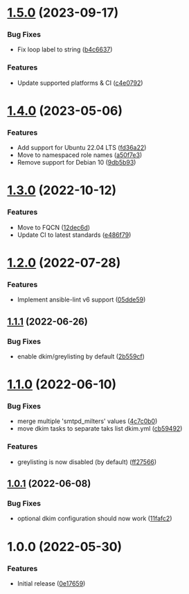 # [1.5.0](https://github.com/de-it-krachten/ansible-role-rspamd/compare/v1.4.0...v1.5.0) (2023-09-17)


### Bug Fixes

* Fix loop label to string ([b4c6637](https://github.com/de-it-krachten/ansible-role-rspamd/commit/b4c6637248a2e9848c12106f380984eb4bd9894c))


### Features

* Update supported platforms & CI ([c4e0792](https://github.com/de-it-krachten/ansible-role-rspamd/commit/c4e079210fbb256d7ed5e9056e8b7c9225d8914f))

# [1.4.0](https://github.com/de-it-krachten/ansible-role-rspamd/compare/v1.3.0...v1.4.0) (2023-05-06)


### Features

* Add support for Ubuntu 22.04 LTS ([fd36a22](https://github.com/de-it-krachten/ansible-role-rspamd/commit/fd36a2291ce5227a6394ae669301e295f5fd8cb6))
* Move to namespaced role names ([a50f7e3](https://github.com/de-it-krachten/ansible-role-rspamd/commit/a50f7e36eb9ea81f5bb7c9802b667aa797aaefc6))
* Remove support for Debian 10 ([9db5b93](https://github.com/de-it-krachten/ansible-role-rspamd/commit/9db5b93bed343c11144610b8e75e2eaf003ec26d))

# [1.3.0](https://github.com/de-it-krachten/ansible-role-rspamd/compare/v1.2.0...v1.3.0) (2022-10-12)


### Features

* Move to FQCN ([12dec6d](https://github.com/de-it-krachten/ansible-role-rspamd/commit/12dec6d8b7bf6188f83c21e51e537e9bde0d2074))
* Update CI to latest standards ([e486f79](https://github.com/de-it-krachten/ansible-role-rspamd/commit/e486f792ac10a20aa8c8929c745ada6eab4d8e9b))

# [1.2.0](https://github.com/de-it-krachten/ansible-role-rspamd/compare/v1.1.1...v1.2.0) (2022-07-28)


### Features

* Implement ansible-lint v6 support ([05dde59](https://github.com/de-it-krachten/ansible-role-rspamd/commit/05dde598b394fde2ffc6b0fcfa803a13fc020d88))

## [1.1.1](https://github.com/de-it-krachten/ansible-role-rspamd/compare/v1.1.0...v1.1.1) (2022-06-26)


### Bug Fixes

* enable dkim/greylisting by default ([2b559cf](https://github.com/de-it-krachten/ansible-role-rspamd/commit/2b559cfbeee1f47e9cdb993fbe9951a4e16161a4))

# [1.1.0](https://github.com/de-it-krachten/ansible-role-rspamd/compare/v1.0.1...v1.1.0) (2022-06-10)


### Bug Fixes

* merge multiple 'smtpd_milters' values ([4c7c0b0](https://github.com/de-it-krachten/ansible-role-rspamd/commit/4c7c0b07b61bbfcfca92e165a13d4c83ec0cf80d))
* move dkim tasks to separate taks list dkim.yml ([cb59492](https://github.com/de-it-krachten/ansible-role-rspamd/commit/cb59492f0b4910f5dbc85b673ca485f80d05b656))


### Features

* greylisting is now disabled (by default) ([ff27566](https://github.com/de-it-krachten/ansible-role-rspamd/commit/ff27566bba2dd150a7e7bbef6a2f1e472935f637))

## [1.0.1](https://github.com/de-it-krachten/ansible-role-rspamd/compare/v1.0.0...v1.0.1) (2022-06-08)


### Bug Fixes

* optional dkim configuration should now work ([11fafc2](https://github.com/de-it-krachten/ansible-role-rspamd/commit/11fafc24bb35a037da0fde2f25355ad6cd4cf374))

# 1.0.0 (2022-05-30)


### Features

* Initial release ([0e17659](https://github.com/de-it-krachten/ansible-role-rspamd/commit/0e176596ca4db6f568f436c543ca7e7b11c4403c))
